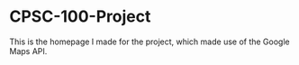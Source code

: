 # CPSC-100-Project

This is the homepage I made for the project, which made use of the Google Maps API.
